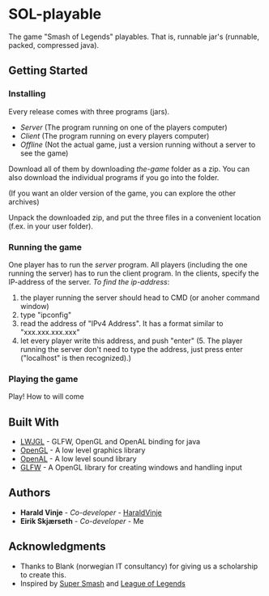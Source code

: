 # SOL-playable

The game "Smash of Legends" playables. That is, runnable jar's (runnable, packed, compressed java).

## Getting Started

### Installing

Every release comes with three programs (jars).
 - *Server* (The program running on one of the players computer)
 - *Client* (The program running on every players computer)
 - *Offline* (Not the actual game, just a version running without a server to see the game)

Download all of them by downloading *the-game* folder as a zip.
You can also download the individual programs if you go into the folder.

(If you want an older version of the game, you can explore the other archives)

Unpack the downloaded zip, and put the three files in a convenient location (f.ex. in your user folder).


### Running the game

One player has to run the *server* program.
All players (including the one running the server) has to run the client program.
In the clients, specify the IP-address of the server. *To find the ip-address*:
  1. the player running the server should head to CMD (or anoher command window)
  2. type "ipconfig"
  3. read the address of "IPv4 Address". It has a format similar to "xxx.xxx.xxx.xxx"
  4. let every player write this address, and push "enter"
  (5. The player running the server don't need to type the address, just press enter ("localhost" is then recognized).)

### Playing the game

Play!
How to will come

## Built With

* [LWJGL](https://www.lwjgl.org/) - GLFW, OpenGL and OpenAL binding for java
* [OpenGL](https://www.opengl.org/) - A low level graphics library
* [OpenAL](https://www.openal.org/) - A low level sound library
* [GLFW](https://www.glfw.org/) - A OpenGL library for creating windows and handling input

## Authors

* **Harald Vinje** - *Co-developer* - [HaraldVinje](https://github.com/haraldvinje)
* **Eirik Skjærseth** - *Co-developer* - Me


## Acknowledgments

* Thanks to Blank (norwegian IT consultancy) for giving us a scholarship to create this.
* Inspired by [Super Smash](https://www.smashbros.com/en_US/) and [League of Legends](https://play.eune.leagueoflegends.com/en_PL)
